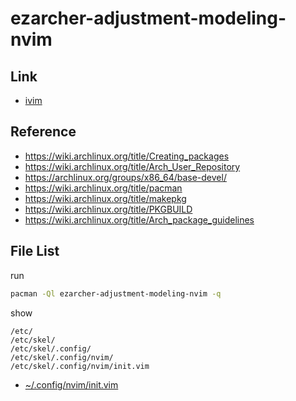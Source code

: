 
# ezarcher-adjustment-modeling-nvim


## Link

* [ivim](https://github.com/samwhelp/note-about-vim/tree/gh-pages/_demo/prototype/ivim)


## Reference

* https://wiki.archlinux.org/title/Creating_packages
* https://wiki.archlinux.org/title/Arch_User_Repository
* https://archlinux.org/groups/x86_64/base-devel/
* https://wiki.archlinux.org/title/pacman
* https://wiki.archlinux.org/title/makepkg
* https://wiki.archlinux.org/title/PKGBUILD
* https://wiki.archlinux.org/title/Arch_package_guidelines


## File List

run

``` sh
pacman -Ql ezarcher-adjustment-modeling-nvim -q
```

show

```
/etc/
/etc/skel/
/etc/skel/.config/
/etc/skel/.config/nvim/
/etc/skel/.config/nvim/init.vim
```

* [~/.config/nvim/init.vim](https://github.com/samwhelp/note-about-vim/blob/gh-pages/_demo/prototype/ivim/vimrc)
